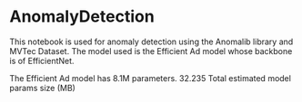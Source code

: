 # AnomalyDetection

This notebook is used for anomaly detection using the Anomalib library and MVTec Dataset. The model used is the Efficient Ad model whose backbone is of EfficientNet. 

The Efficient Ad model has 8.1M parameters. 32.235 Total estimated model params size (MB)
